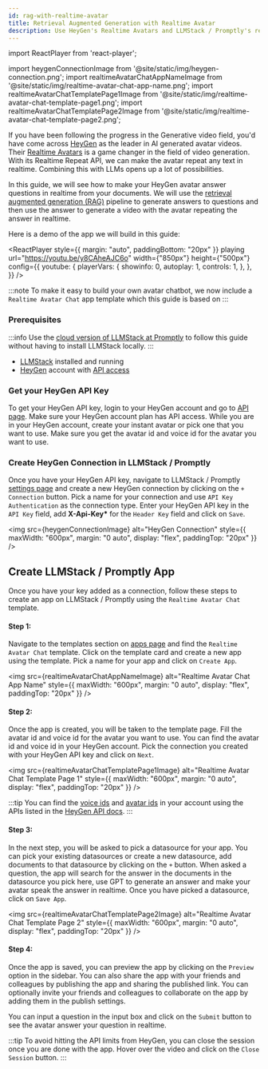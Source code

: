 ```yaml
---
id: rag-with-realtime-avatar
title: Retrieval Augmented Generation with Realtime Avatar
description: Use HeyGen's Realtime Avatars and LLMStack / Promptly's retrieval augmented generation (RAG) to generate videos with your avatar repeating the answer in realtime.
---
```


import ReactPlayer from 'react-player';

import heygenConnectionImage from '@site/static/img/heygen-connection.png';
import realtimeAvatarChatAppNameImage from '@site/static/img/realtime-avatar-chat-app-name.png';
import realtimeAvatarChatTemplatePage1Image from '@site/static/img/realtime-avatar-chat-template-page1.png';
import realtimeAvatarChatTemplatePage2Image from '@site/static/img/realtime-avatar-chat-template-page2.png';

If you have been following the progress in the Generative video field, you'd have come across [HeyGen](https://www.heygen.com/) as the leader in AI generated avatar videos. Their [Realtime Avatars](https://www.heygen.com/article/unleashing-the-power-of-realtime-avatars) is a game changer in the field of video generation. With its Realtime Repeat API, we can make the avatar repeat any text in realtime. Combining this with LLMs opens up a lot of possibilities.

In this guide, we will see how to make your HeyGen avatar answer questions in realtime from your documents. We will use the [retrieval augmented generation (RAG)](/blog/retrieval-augmented-generation) pipeline to generate answers to questions and then use the answer to generate a video with the avatar repeating the answer in realtime.

Here is a demo of the app we will build in this guide:

<ReactPlayer
style={{ margin: "auto", paddingBottom: "20px" }}
playing
url="https://youtu.be/y8CAheAJC6o"
width={"850px"}
height={"500px"}
config={{
        youtube: {
          playerVars: {
            showinfo: 0,
            autoplay: 1,
            controls: 1,
          },
        },
      }}
/>

:::note
To make it easy to build your own avatar chatbot, we now include a `Realtime Avatar Chat` app template which this guide is based on
:::

### Prerequisites

:::info
Use the [cloud version of LLMStack at Promptly](https://trypromptly.com) to follow this guide without having to install LLMStack locally.
:::

- [LLMStack](/docs/getting-started/introduction) installed and running
- [HeyGen](https://heygen.com) account with [API access](https://docs.heygen.com/docs/quick-start)

### Get your HeyGen API Key

To get your HeyGen API key, login to your HeyGen account and go to [API page](https://app.heygen.com/settings?nav=API). Make sure your HeyGen account plan has API access. While you are in your HeyGen account, create your instant avatar or pick one that you want to use. Make sure you get the avatar id and voice id for the avatar you want to use.

### Create HeyGen Connection in LLMStack / Promptly

Once you have your HeyGen API key, navigate to LLMStack / Promptly [settings page](https://trypromptly.com/settings) and create a new HeyGen connection by clicking on the `+ Connection` button. Pick a name for your connection and use `API Key Authentication` as the connection type. Enter your HeyGen API key in the `API Key` field, add <b>X-Api-Key\*</b> for the `Header Key` field and click on `Save`.

<img src={heygenConnectionImage} alt="HeyGen Connection" style={{ maxWidth: "600px", margin: "0 auto", display: "flex", paddingTop: "20px" }} />

## Create LLMStack / Promptly App

Once you have your key added as a connection, follow these steps to create an app on LLMStack / Promptly using the `Realtime Avatar Chat` template.

#### Step 1:

Navigate to the templates section on [apps page](https://trypromptly.com/apps) and find the `Realtime Avatar Chat` template. Click on the template card and create a new app using the template. Pick a name for your app and click on `Create App`.

<img src={realtimeAvatarChatAppNameImage} alt="Realtime Avatar Chat App Name" style={{ maxWidth: "600px", margin: "0 auto", display: "flex", paddingTop: "20px" }} />

#### Step 2:

Once the app is created, you will be taken to the template page. Fill the avatar id and voice id for the avatar you want to use. You can find the avatar id and voice id in your HeyGen account. Pick the connection you created with your HeyGen API key and click on `Next`.

<img src={realtimeAvatarChatTemplatePage1Image} alt="Realtime Avatar Chat Template Page 1" style={{ maxWidth: "600px", margin: "0 auto", display: "flex", paddingTop: "20px" }} />

:::tip
You can find the [voice ids](https://docs.heygen.com/reference/list-voices-v2) and [avatar ids](https://docs.heygen.com/reference/list-avatars-v2) in your account using the APIs listed in the [HeyGen API docs](https://docs.heygen.com/docs/quick-start).
:::

#### Step 3:

In the next step, you will be asked to pick a datasource for your app. You can pick your existing datasources or create a new datasource, add documents to that datasource by clicking on the `+` button. When asked a question, the app will search for the answer in the documents in the datasource you pick here, use GPT to generate an answer and make your avatar speak the answer in realtime. Once you have picked a datasource, click on `Save App`.

<img src={realtimeAvatarChatTemplatePage2Image} alt="Realtime Avatar Chat Template Page 2" style={{ maxWidth: "600px", margin: "0 auto", display: "flex", paddingTop: "20px" }} />

#### Step 4:

Once the app is saved, you can preview the app by clicking on the `Preview` option in the sidebar. You can also share the app with your friends and colleagues by publishing the app and sharing the published link. You can optionally invite your friends and colleagues to collaborate on the app by adding them in the publish settings.

You can input a question in the input box and click on the `Submit` button to see the avatar answer your question in realtime.

:::tip
To avoid hitting the API limits from HeyGen, you can close the session once you are done with the app. Hover over the video and click on the `Close Session` button.
:::
